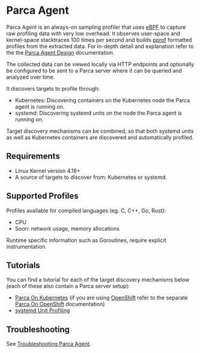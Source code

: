 # Parca Agent

Parca Agent is an always-on sampling profiler that uses [eBPF](https://ebpf.io/) to capture raw profiling data with very low overhead. It observes user-space and kernel-space stacktraces 100 times per second and builds [pprof](https://github.com/google/pprof) formatted profiles from the extracted data. For in-depth detail and explanation refer to the the [Parca Agent Design](/docs/parca-agent-design) documentation.

The collected data can be viewed locally via HTTP endpoints and optionally be configured to be sent to a Parca server where it can be queried and analyzed over time.

It discovers targets to profile through:

* Kubernetes: Discovering containers on the Kubernetes node the Parca agent is running on.
* systemd: Discovering systemd units on the node the Parca agent is running on.

Target discovery mechanisms can be combined, so that both systemd units as well as Kubernetes containers are discovered and automatically profiled.

## Requirements

* Linux Kernel version 4.18+
* A source of targets to discover from: Kubernetes or systemd.

## Supported Profiles

Profiles available for compiled languages (eg. C, C++, Go, Rust):

* CPU
* Soon: network usage, memory allocations

Runtime specific information such as Goroutines, require explicit instrumentation.

## Tutorials

You can find a tutorial for each of the target discovery mechanisms below (each of these also contain a Parca server setup):

* [Parca On Kubernetes](/docs/kubernetes) (if you are using [OpenShift](https://www.redhat.com/en/technologies/cloud-computing/openshift) refer to the separate [Parca On OpenShift](/docs/openshift) documentation)
* [systemd Unit Profiling](/docs/systemd)

## Troubleshooting

See [Troubleshooting Parca Agent](/docs/troubleshooting-parca-agent).
